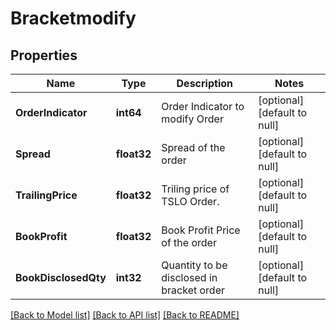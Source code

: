 # Bracketmodify

## Properties
Name | Type | Description | Notes
------------ | ------------- | ------------- | -------------
**OrderIndicator** | **int64** | Order Indicator to modify Order | [optional] [default to null]
**Spread** | **float32** | Spread of the order | [optional] [default to null]
**TrailingPrice** | **float32** | Triling price of TSLO Order. | [optional] [default to null]
**BookProfit** | **float32** | Book Profit Price of the order | [optional] [default to null]
**BookDisclosedQty** | **int32** | Quantity to be disclosed in bracket order | [optional] [default to null]

[[Back to Model list]](../README.md#documentation-for-models) [[Back to API list]](../README.md#documentation-for-api-endpoints) [[Back to README]](../README.md)

